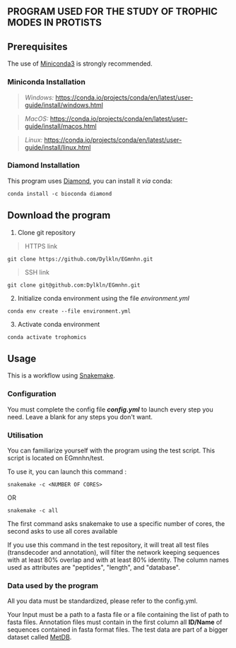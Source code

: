 ## PROGRAM USED FOR THE STUDY OF TROPHIC MODES IN PROTISTS

## Prerequisites

The use of [Miniconda3](https://docs.conda.io/en/latest/miniconda.html) is strongly recommended.

### Miniconda Installation

> *Windows:* https://conda.io/projects/conda/en/latest/user-guide/install/windows.html

> *MacOS:* https://conda.io/projects/conda/en/latest/user-guide/install/macos.html

> *Linux:* https://conda.io/projects/conda/en/latest/user-guide/install/linux.html

### Diamond Installation

This program uses [Diamond](https://github.com/bbuchfink/diamond), you can install it *via* conda:

```
conda install -c bioconda diamond
```

## Download the program

1. Clone git repository

> HTTPS link

```
git clone https://github.com/Dylkln/EGmnhn.git
```

> SSH link

```
git clone git@github.com:Dylkln/EGmnhn.git
```

2. Initialize conda environment using the file *environment.yml*

```
conda env create --file environment.yml
```

3. Activate conda environment

```
conda activate trophomics
```

## Usage

This is a workflow using [Snakemake](https://snakemake.readthedocs.io/en/stable/).

### Configuration

You must complete the config file ***config.yml*** to launch every step you need.
Leave a blank for any steps you don't want.


### Utilisation

You can familiarize yourself with the program using the test script.
This script is located on EGmnhn/test.

To use it, you can launch this command :

```
snakemake -c <NUMBER OF CORES>
```

OR

```
snakemake -c all
```

The first command asks snakemake to use a specific number of cores, the second asks to use all cores
available

If you use this command in the test repository, it will treat all test files (transdecoder and
annotation), will filter the network keeping sequences with at least 80% overlap and with at least
80% identity. The column names used as attributes are "peptides", "length", and "database".

### Data used by the program

All you data must be standardized, please refer to the config.yml.

Your Input must be a path to a fasta file or a file containing the list of path to fasta files.
Annotation files must contain in the first column all **ID/Name** of sequences contained in fasta
format files.
The test data are part of a bigger dataset called [MetDB](http://metdb.sb-roscoff.fr/metdb/).